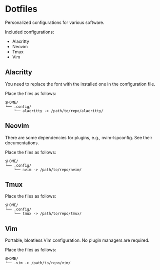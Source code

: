 # Dotfiles

Personalized configurations for various software.

Included configurations:

- Alacritty
- Neovim
- Tmux
- Vim

## Alacritty

You need to replace the font with the installed one in the configuration file.

Place the files as follows:
```
$HOME/
└── .config/
    └── alacritty -> /path/to/repo/alacritty/
```

## Neovim

There are some dependencies for plugins, e.g., nvim-lspconfig. See their documentations.

Place the files as follows:
```
$HOME/
└── .config/
    └── nvim -> /path/to/repo/nvim/
```

## Tmux

Place the files as follows:
```
$HOME/
└── .config/
    └── tmux -> /path/to/repo/tmux/
```

## Vim

Portable, bloatless Vim configuration. No plugin managers are required.

Place the files as follows:
```
$HOME/
└── .vim -> /path/to/repo/vim/
```

